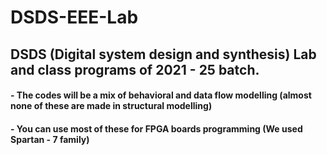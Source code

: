 # DSDS-EEE-Lab
## DSDS (Digital system design and synthesis) Lab and class programs of 2021 - 25 batch.
#### - The codes will be a mix of behavioral and data flow modelling (almost none of these are made in structural modelling) 
#### - You can use most of these for FPGA boards programming (We used Spartan - 7 family)
